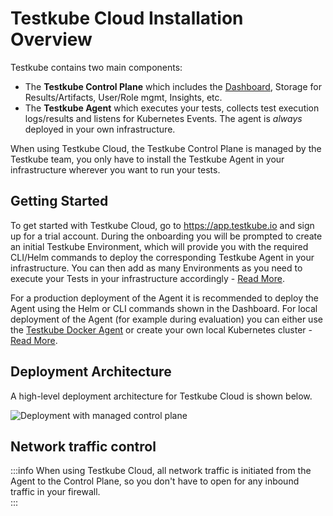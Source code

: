 # Testkube Cloud Installation Overview

Testkube contains two main components:

- The **Testkube Control Plane** which includes the [Dashboard](/articles/testkube-dashboard-explore), Storage for Results/Artifacts, User/Role mgmt, Insights, etc.
- The **Testkube Agent** which executes your tests, collects test execution logs/results and listens for Kubernetes Events. The agent is _always_
  deployed in your own infrastructure.

When using Testkube Cloud, the Testkube Control Plane is managed by the Testkube team, you only have to install the
Testkube Agent in your infrastructure wherever you want to run your tests.

## Getting Started

To get started with Testkube Cloud, go to https://app.testkube.io and sign up for a trial account. During the onboarding you will be
prompted to create an initial Testkube Environment, which will provide you with the required CLI/Helm commands to
deploy the corresponding Testkube Agent in your infrastructure. You can then add as many Environments as you need 
to execute your Tests in your infrastructure accordingly - [Read More](/testkube-pro/articles/environment-management#creating-a-new-environment).

For a production deployment of the Agent it is recommended to deploy the Agent using the Helm or CLI commands shown in the Dashboard. 
For local deployment of the Agent (for example during evaluation) you can either use the [Testkube Docker Agent](docker-agent) or
create your own local Kubernetes cluster - [Read More](quickstart-no-k8s).

## Deployment Architecture

A high-level deployment architecture for Testkube Cloud is shown below.

![Deployment with managed control plane](../../img/architecture-managed.jpeg)

## Network traffic control

:::info
When using Testkube Cloud, all network traffic is initiated from the Agent to the Control Plane, so you don't have to 
open for any inbound traffic in your firewall.  
:::
